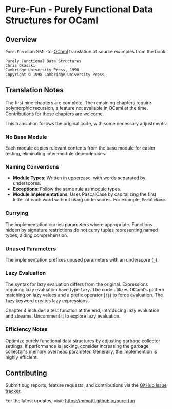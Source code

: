 # Pure-Fun - Purely Functional Data Structures for OCaml

## Overview

`Pure-Fun` is an SML-to-[OCaml](http://www.ocaml.org) translation of source
examples from the book:

```text
Purely Functional Data Structures
Chris Okasaki
Cambridge University Press, 1998
Copyright © 1998 Cambridge University Press
```

## Translation Notes

The first nine chapters are complete. The remaining chapters require
polymorphic recursion, a feature not available in OCaml at the time.
Contributions for these chapters are welcome.

This translation follows the original code, with some necessary adjustments:

### No Base Module

Each module copies relevant contents from the base module for easier testing,
eliminating inter-module dependencies.

### Naming Conventions

- **Module Types**: Written in uppercase, with words separated by underscores.
- **Exceptions**: Follow the same rule as module types.
- **Module Implementations**: Uses PascalCase by capitalizing the first letter
  of each word without using underscores. For example, `ModuleName`.

### Currying

The implementation curries parameters where appropriate. Functions hidden by
signature restrictions do not curry tuples representing named types, aiding
comprehension.

### Unused Parameters

The implementation prefixes unused parameters with an underscore (`_`).

### Lazy Evaluation

The syntax for lazy evaluation differs from the original. Expressions requiring
lazy evaluation have type `lazy`. The code utilizes OCaml's pattern matching
on lazy values and a prefix operator (`!$`) to force evaluation. The `lazy`
keyword creates lazy expressions.

Chapter 4 includes a test function at the end, introducing lazy evaluation
and streams. Uncomment it to explore lazy evaluation.

### Efficiency Notes

Optimize purely functional data structures by adjusting garbage collector
settings. If performance is lacking, consider increasing the garbage
collector's memory overhead parameter. Generally, the implemention is highly
efficient.

## Contributing

Submit bug reports, feature requests, and contributions via the
[GitHub issue tracker](https://github.com/mmottl/pure-fun/issues).

For the latest updates, visit: <https://mmottl.github.io/pure-fun>
